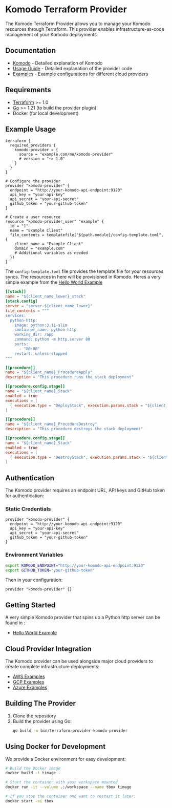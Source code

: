# Komodo Terraform Provider

The Komodo Terraform Provider allows you to manage your Komodo resources through Terraform. This provider enables infrastructure-as-code management of your Komodo deployments.

## Documentation

- [Komodo](https://komo.do/) - Detailed explanation of Komodo
- [Usage Guide](docs/CodeExplained.md) - Detailed explanation of the provider code
- [Examples](examples/) - Example configurations for different cloud providers

## Requirements

- [Terraform](https://www.terraform.io/downloads.html) >= 1.0
- [Go](https://golang.org/doc/install) >= 1.21 (to build the provider plugin)
- Docker (for local development)

## Example Usage

```hcl
terraform {
  required_providers {
    komodo-provider = {
      source = "example.com/me/komodo-provider"
      # version = "~> 1.0"
    }
  }
}

# Configure the provider
provider "komodo-provider" {
  endpoint = "http://your-komodo-api-endpoint:9120"
  api_key = "your-api-key"
  api_secret = "your-api-secret"
  github_token = "your-github-token"
}

# Create a user resource
resource "komodo-provider_user" "example" {
  id = "1"
  name = "Example Client"
  file_contents = templatefile("${path.module}/config-template.toml", {
    client_name = "Example Client"
    domain = "example.com"
    # Additional variables as needed
  })
}
```

The `config-template.toml` file provides the template file for your resources syncs. The resources in here will be provisioned in Komodo. Heres a very simple example from the [Hello World Example](examples/hello_world/)

```toml
[[stack]]
name = "${client_name_lower}_stack"
[stack.config]
server = "server-${client_name_lower}"
file_contents = """
services:
  python-http:
    image: python:3.11-slim
    container_name: python-http
    working_dir: /app
    command: python -m http.server 80
    ports:
      - "80:80"
    restart: unless-stopped
"""

[[procedure]]
name = "${client_name}_ProcedureApply"
description = "This procedure runs the stack deployment"

[[procedure.config.stage]]
name = "${client_name}_Stack"
enabled = true
executions = [
  { execution.type = "DeployStack", execution.params.stack = "${client_name_lower}_stack", execution.params.services = [], enabled = true }
]

[[procedure]]
name = "${client_name}_ProcedureDestroy"
description = "This procedure destroys the stack deployment"

[[procedure.config.stage]]
name = "${client_name}_Stack"
enabled = true
executions = [
  { execution.type = "DestroyStack", execution.params.stack = "${client_name_lower}_stack", execution.params.services = [], execution.params.remove_orphans = false, enabled = true }
]

```

## Authentication

The Komodo provider requires an endpoint URL, API keys and GitHub token for authentication:

### Static Credentials

```hcl
provider "komodo-provider" {
  endpoint = "http://your-komodo-api-endpoint:9120"
  api_key = "your-api-key"
  api_secret = "your-api-secret"
  github_token = "your-github-token"
}
```

### Environment Variables

```bash
export KOMODO_ENDPOINT="http://your-komodo-api-endpoint:9120"
export GITHUB_TOKEN="your-github-token"
```

Then in your configuration:

```hcl
provider "komodo-provider" {}
```

## Getting Started

A very simple Komodo provider that spins up a Python http server can be found in :

- [Hello World Example](examples/hello_world/)

## Cloud Provider Integration

The Komodo provider can be used alongside major cloud providers to create complete infrastructure deployments:

- [AWS Examples](examples/aws/)
- [GCP Examples](examples/gcp/)
- [Azure Examples](examples/azure/)

## Building The Provider

1. Clone the repository
2. Build the provider using Go:
   ```bash
   go build -o bin/terraform-provider-komodo-provider
   ```

## Using Docker for Development

We provide a Docker environment for easy development:

```bash
# Build the Docker image
docker build -t timage .

# Start the container with your workspace mounted
docker run -it --volume .:/workspace --name tbox timage

# If you stop the container and want to restart it later:
docker start -ai tbox
```

